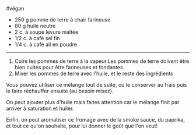 #végan

- 250 g pomme de terre à chair farineuse
- 80 g huile neutre
- 2 c. à soupe levure maltée
- 1/2 c. à café sel fin
- 1/4 c. à café ail en poudre

---

1. Cuire les pommes de terre à la vapeur.Les pommes de terre doivent être bien cuites pour être farineuses et fondantes.
2. Mixer les pommes de terre avec l'huile, et le reste des ingrédients


Vous pouvez utiliser ce mélange tout de suite, ou le conserver au frais puis le faire réchauffer ensuite (au besoin mixez).

On peut ajouter plus d'huile mais faites attention car le mélange finit par arriver à saturation et huiler.

Enfin, on peut aromatiser ce fromage avec de la smoke sauce, du paprika, et tout ce qu'on souhaite, pour lui donner le goût que l'on veut!

